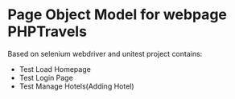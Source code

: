 # Page Object Model for webpage PHPTravels

Based on selenium webdriver and unitest project contains:
- Test Load Homepage
- Test Login Page
- Test Manage Hotels(Adding Hotel)
